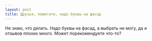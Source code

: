 ```yaml
---
layout: post 
title: Друзья, помогите, надо буквы на фасад 
--- 
```

Не знаю, что делать. Надо буквы на фасад, а выбрать не могу, да и отзывов плохих много. Может порекомендуете что-то?